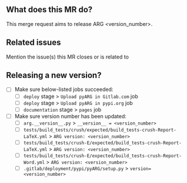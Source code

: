 ## What does this MR do?

This merge request aims to release ARG <version_number>. 

## Related issues

Mention the issue(s) this MR closes or is related to

## Releasing a new version?

- [ ] Make sure below-listed jobs succeeded:
    - [ ] `deploy` stage > `Upload pyARG in Gitlab.com` job
    - [ ] `deploy` stage > `Upload pyARG in pypi.org` job
    - [ ] `documentation` stage > `pages` job
- [ ] Make sure version number has been updated:
    - [ ] `arg.__version__.py` > `__version__ = <version_number>`
    - [ ] `tests/build_tests/crush/expected/build_tests-crush-Report-LaTeX.yml` > `ARG version: <version_number>`
    - [ ] `tests/build_tests/crush-E/expected/build_tests-crush-Report-LaTeX.yml` > `ARG version: <version_number>`
    - [ ] `tests/build_tests/crush-E/expected/build_tests-crush-Report-Word.yml` > `ARG version: <version_number>`
    - [ ] `.gitlab/deployment/pypi/pyARG/setup.py` > `version=<version_number>`
